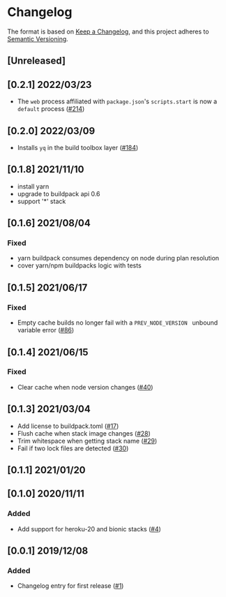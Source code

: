 # Changelog
The format is based on [Keep a Changelog](https://keepachangelog.com/en/1.0.0/),
and this project adheres to [Semantic Versioning](https://semver.org/spec/v2.0.0.html).

## [Unreleased]

## [0.2.1] 2022/03/23

- The `web` process affiliated with `package.json`'s `scripts.start` is now a `default` process ([#214](https://github.com/heroku/buildpacks-nodejs/pull/214))

## [0.2.0] 2022/03/09

- Installs `yq` in the build toolbox layer ([#184](https://github.com/heroku/buildpacks-nodejs/pull/184))

## [0.1.8] 2021/11/10

- install yarn
- upgrade to buildpack api 0.6
- support '*' stack

## [0.1.6] 2021/08/04
### Fixed
- yarn buildpack consumes dependency on node during plan resolution
- cover yarn/npm buildpacks logic with tests

## [0.1.5] 2021/06/17
### Fixed
- Empty cache builds no longer fail with a `PREV_NODE_VERSION ` unbound variable error ([#86](https://github.com/heroku/buildpacks-node/pull/86))

## [0.1.4] 2021/06/15
### Fixed
- Clear cache when node version changes ([#40](https://github.com/heroku/buildpacks-node/pull/40))

## [0.1.3] 2021/03/04
- Add license to buildpack.toml ([#17](https://github.com/heroku/buildpacks-node/pull/17))
- Flush cache when stack image changes ([#28](https://github.com/heroku/buildpacks-node/pull/28))
- Trim whitespace when getting stack name ([#29](https://github.com/heroku/buildpacks-node/pull/29))
- Fail if two lock files are detected ([#30](https://github.com/heroku/buildpacks-node/pull/30))

## [0.1.1] 2021/01/20

## [0.1.0] 2020/11/11
### Added
- Add support for heroku-20 and bionic stacks ([#4](https://github.com/heroku/nodejs-yarn-buildpack/pull/4))

## [0.0.1] 2019/12/08
### Added
- Changelog entry for first release ([#1](https://github.com/heroku/nodejs-yarn-buildpack/pull/1))
